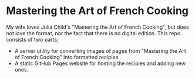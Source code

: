 # Mastering the Art of French Cooking

My wife loves Julia Child's "Mastering the Art of French Cooking", but does not love the format, nor the fact that there is no digital edition. This repo consists of two parts;

* A server utility for converting images of pages from "Mastering the Art of French Cooking" into formatted recipies
* A static GitHub Pages website for hosting the recipies and adding new ones.